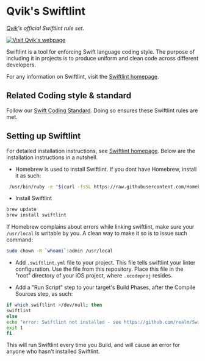 # Qvik's Swiftlint

*[Qvik](http://qvik.fi/en/)'s official Swiftlint rule set.*

[![Visit Qvik's webpage](http://qvik.fi/wp-content/uploads/2015/02/qvik_logo_black_210x120.png)](http://qvik.fi/en/)

Swiftlint is a tool for enforcing Swift language coding style. The purpose of including it in projects is to produce uniform and clean code across different developers.

For any information on Swiftlint, visit the [Swiftlint homepage](https://github.com/realm/SwiftLint).

## Related Coding style & standard

Follow our [Swift Coding Standard](https://github.com/qvik/swift). Doing so ensures these Swiftlint rules are met.

## Setting up Swiftlint

For detailed installation instructions, see [Swiftlint homepage](https://github.com/realm/SwiftLint). Below are the installation instructions in a nutshell.

* Homebrew is used to install Swiftlint. If you dont have Homebrew, install it as such:
```sh
 /usr/bin/ruby -e "$(curl -fsSL https://raw.githubusercontent.com/Homebrew/install/master/install)"
```

* Install Swiftlint
```sh
brew update
brew install swiftlint
```
If Homebrew complains about errors while linking swiftlint, make sure your `/usr/local` is writable by you. A clean way to make it so is to issue such command: 
```sh
sudo chown -R `whoami`:admin /usr/local
```

* Add `.swiftlint.yml` file to your project. This file tells swiftlint your linter configuration. Use the file from this repository. Place this file in the "root" directory of your iOS project, where `.xcodeproj` resides.

* Add a "Run Script" step to your target's Build Phases, after the Compile Sources step, as such:
```sh
if which swiftlint >/dev/null; then
swiftlint
else
echo "error: Swiftlint not installed - see https://github.com/realm/SwiftLint"
exit 1
fi
```
This will run Swiftlint every time you Build, and will cause an error for anyone who hasn't installed Swiftlint. 


